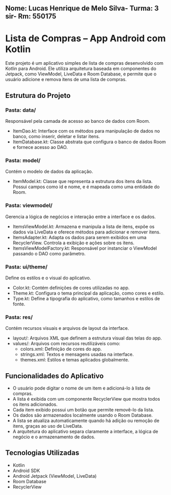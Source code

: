 Nome: Lucas Henrique de Melo Silva-
Turma: 3 sir-
Rm: 550175
-------------------------------------------
# Lista de Compras – App Android com Kotlin

Este projeto é um aplicativo simples de lista de compras desenvolvido com Kotlin para Android. Ele utiliza arquitetura baseada em componentes do Jetpack, como ViewModel, LiveData e Room Database, e permite que o usuário adicione e remova itens de uma lista de compras.

## Estrutura do Projeto

### Pasta: data/
Responsável pela camada de acesso ao banco de dados com Room.
- ItemDao.kt: Interface com os métodos para manipulação de dados no banco, como inserir, deletar e listar itens.
- ItemDatabase.kt: Classe abstrata que configura o banco de dados Room e fornece acesso ao DAO.

### Pasta: model/
Contém o modelo de dados da aplicação.
- ItemModel.kt: Classe que representa a estrutura dos itens da lista. Possui campos como id e nome, e é mapeada como uma entidade do Room.

### Pasta: viewmodel/
Gerencia a lógica de negócios e interação entre a interface e os dados.
- ItemsViewModel.kt: Armazena e manipula a lista de itens, expõe os dados via LiveData e oferece métodos para adicionar e remover itens.
- ItemsAdapter.kt: Adapta os dados para serem exibidos em uma RecyclerView. Controla a exibição e ações sobre os itens.
- ItemsViewModelFactory.kt: Responsável por instanciar o ViewModel passando o DAO como parâmetro.

### Pasta: ui/theme/
Define os estilos e o visual do aplicativo.
- Color.kt: Contém definições de cores utilizadas no app.
- Theme.kt: Configura o tema principal da aplicação, como cores e estilo.
- Type.kt: Define a tipografia do aplicativo, como tamanhos e estilos de fonte.

### Pasta: res/
Contém recursos visuais e arquivos de layout da interface.
- layout/: Arquivos XML que definem a estrutura visual das telas do app.
- values/: Arquivos com recursos reutilizáveis como:
  - colors.xml: Definição de cores do app.
  - strings.xml: Textos e mensagens usadas na interface.
  - themes.xml: Estilos e temas aplicados globalmente.

## Funcionalidades do Aplicativo

- O usuário pode digitar o nome de um item e adicioná-lo à lista de compras.
- A lista é exibida com um componente RecyclerView que mostra todos os itens adicionados.
- Cada item exibido possui um botão que permite removê-lo da lista.
- Os dados são armazenados localmente usando o Room Database.
- A lista se atualiza automaticamente quando há adição ou remoção de itens, graças ao uso de LiveData.
- A arquitetura do aplicativo separa claramente a interface, a lógica de negócio e o armazenamento de dados.

## Tecnologias Utilizadas

- Kotlin
- Android SDK
- Android Jetpack (ViewModel, LiveData)
- Room Database
- RecyclerView
